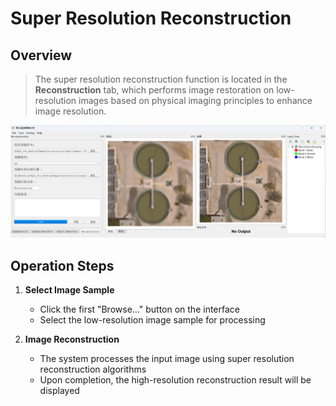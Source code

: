 # Super Resolution Reconstruction

## Overview
> The super resolution reconstruction function is located in the **Reconstruction** tab, which performs image restoration on low-resolution images based on physical imaging principles to enhance image resolution.

![Interface](/reconstruction.png)

## Operation Steps

1. **Select Image Sample**
   - Click the first "Browse..." button on the interface
   - Select the low-resolution image sample for processing

2. **Image Reconstruction**
   - The system processes the input image using super resolution reconstruction algorithms
   - Upon completion, the high-resolution reconstruction result will be displayed